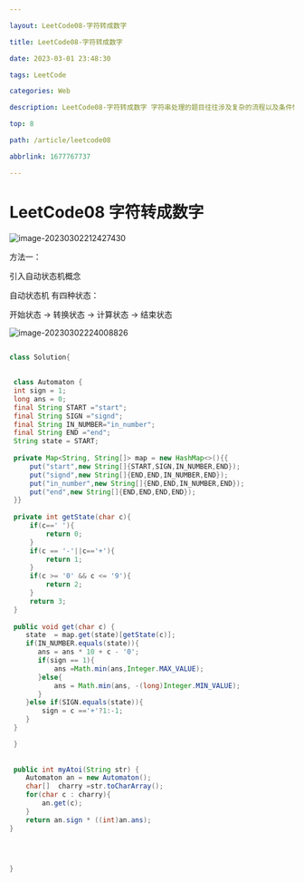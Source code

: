```yaml
---

layout: LeetCode08-字符转成数字

title: LeetCode08-字符转成数字

date: 2023-03-01 23:48:30

tags: LeetCode

categories: Web

description: LeetCode08-字符转成数字 字符串处理的题目往往涉及复杂的流程以及条件情况，如果直接上手写程序，一不小心就会写出极其臃肿的代码。 因此，为了有条理地分析每个输入字符的处理方法，我们可以使用自动机这个概念： 我们的程序在每个时刻有一个状态 s，每次从序列中输入一个字符 c，并根据字符 c 转移到下一个状态 s'。这样，我们只需要建立一个覆盖所有情况的从 s 与 c 映射到 s' 的表格即可解决题目中的问题。

top: 8

path: /article/leetcode08

abbrlink: 1677767737

---
```


# LeetCode08 字符转成数字



![image-20230302212427430](https://gitee.com/fadeway32/fadeway32/raw/master/img/202303022124496.png)

方法一：

引入自动状态机概念

自动状态机 有四种状态： 

开始状态  -> 转换状态 -> 计算状态 -> 结束状态


![image-20230302224008826](https://gitee.com/fadeway32/fadeway32/raw/master/img/202303022240880.png)
~~~java

class Solution{
 
    
 class Automaton {
 int sign = 1;
 long ans = 0;
 final String START ="start";
 final String SIGN ="signd";
 final String IN_NUMBER="in_number";
 final String END ="end";
 String state = START;
 
 private Map<String, String[]> map = new HashMap<>(){{
     put("start",new String[]{START,SIGN,IN_NUMBER,END});
     put("signd",new String[]{END,END,IN_NUMBER,END});
     put("in_number",new String[]{END,END,IN_NUMBER,END});
     put("end",new String[]{END,END,END,END});
 }}
 
 private int getState(char c){
     if(c==' '){
         return 0;
     }
     if(c == '-'||c=='+'){
         return 1;
     }
     if(c >= '0' && c <= '9'){
         return 2;
     }
     return 3;
 }
     
 public void get(char c) {
  	state  = map.get(state)[getState(c)];
    if(IN_NUMBER.equals(state)){
       ans = ans * 10 + c - '0';
       if(sign == 1){
           ans =Math.min(ans,Integer.MAX_VALUE);
       }else{
           ans = Math.min(ans, -(long)Integer.MIN_VALUE);
       }
    }else if(SIGN.equals(state)){
        sign = c =='+'?1:-1;
    }
 }

 }
    
    
 public int myAtoi(String str) {
    Automaton an = new Automaton();
    char[]  charry =str.toCharArray();
 	for(char c : charry){
        an.get(c);
    }    
 	return an.sign * ((int)an.ans);
}




}










~~~

